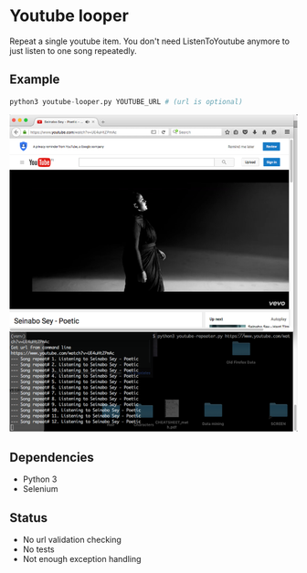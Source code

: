 # Youtube looper
Repeat a single youtube item. You don't need ListenToYoutube anymore to just listen to one song repeatedly.

## Example
```python
python3 youtube-looper.py YOUTUBE_URL # (url is optional)
```
![FF_and_iterm.png](/images/FF_and_iterm.png)

## Dependencies
* Python 3
* Selenium

## Status
* No url validation checking
* No tests
* Not enough exception handling

